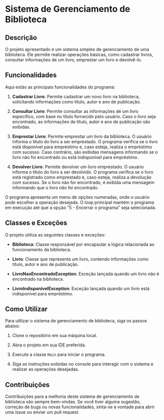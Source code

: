 # Sistema de Gerenciamento de Biblioteca

## Descrição

O projeto apresentado é um sistema simples de gerenciamento de uma biblioteca. Ele permite realizar operações básicas, como cadastrar livros, consultar informações de um livro, emprestar um livro e devolvê-lo.

## Funcionalidades

Aqui estão as principais funcionalidades do programa:

1. **Cadastrar Livro**: Permite cadastrar um novo livro na biblioteca, solicitando informações como título, autor e ano de publicação.

2. **Consultar Livro**: Permite consultar as informações de um livro específico, com base no título fornecido pelo usuário. Caso o livro seja encontrado, as informações de título, autor e ano de publicação são exibidas.

3. **Emprestar Livro**: Permite emprestar um livro da biblioteca. O usuário informa o título do livro a ser emprestado. O programa verifica se o livro está disponível para empréstimo e, caso esteja, realiza o empréstimo com sucesso. Caso contrário, são exibidas mensagens informando se o livro não foi encontrado ou está indisponível para empréstimo.

4. **Devolver Livro**: Permite devolver um livro emprestado. O usuário informa o título do livro a ser devolvido. O programa verifica se o livro está registrado como emprestado e, caso esteja, realiza a devolução com sucesso. Se o livro não for encontrado, é exibida uma mensagem informando que o livro não foi encontrado.

O programa apresenta um menu de opções numeradas, onde o usuário pode escolher a operação desejada. O loop principal mantém o programa em execução até que a opção "5 - Encerrar o programa" seja selecionada.

## Classes e Exceções

O projeto utiliza as seguintes classes e exceções:

- **Biblioteca**: Classe responsável por encapsular a lógica relacionada ao funcionamento da biblioteca.

- **Livro**: Classe que representa um livro, contendo informações como título, autor e ano de publicação.

- **LivroNaoEncontradoException**: Exceção lançada quando um livro não é encontrado na biblioteca.

- **LivroIndisponivelException**: Exceção lançada quando um livro está indisponível para empréstimo.

## Como Utilizar

Para utilizar o sistema de gerenciamento de biblioteca, siga os passos abaixo:

1. Clone o repositório em sua máquina local.

2. Abra o projeto em sua IDE preferida.

3. Execute a classe `Main` para iniciar o programa.

4. Siga as instruções exibidas no console para interagir com o sistema e realizar as operações desejadas.

## Contribuições

Contribuições para a melhoria deste sistema de gerenciamento de biblioteca são sempre bem-vindas. Se você tiver alguma sugestão, correção de bugs ou novas funcionalidades, sinta-se à vontade para abrir uma issue ou enviar um pull request.
